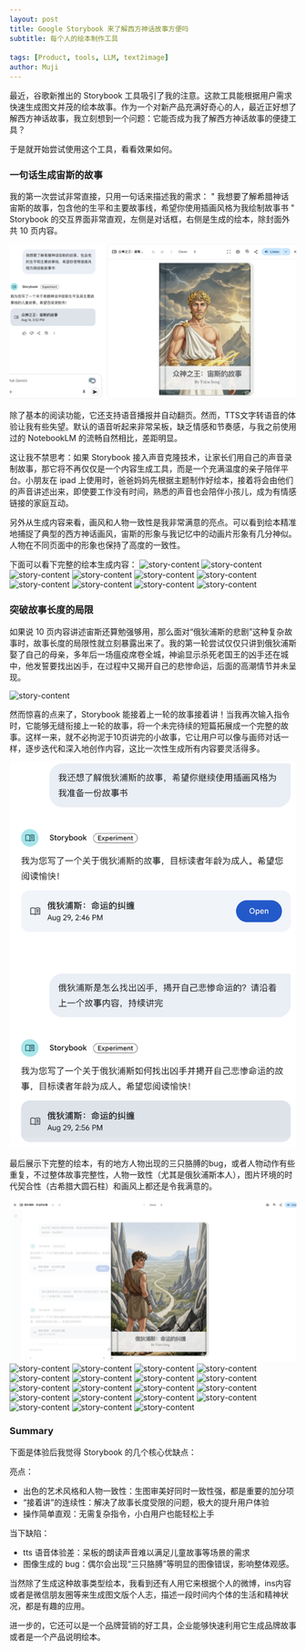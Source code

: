 ```yaml
---
layout: post
title: Google Storybook 来了解西方神话故事方便吗
subtitle: 每个人的绘本制作工具

tags: [Product, tools, LLM, text2image]
author: Muji
---
```


最近，谷歌新推出的 Storybook 工具吸引了我的注意。这款工具能根据用户需求快速生成图文并茂的绘本故事。作为一个对新产品充满好奇心的人，最近正好想了解西方神话故事，我立刻想到一个问题：它能否成为我了解西方神话故事的便捷工具？


于是就开始尝试使用这个工具，看看效果如何。

### 一句话生成宙斯的故事
我的第一次尝试非常直接，只用一句话来描述我的需求：
"
我想要了解希腊神话宙斯的故事，包含他的生平和主要故事线，希望你使用插画风格为我绘制故事书
"
Storybook 的交互界面非常直观，左侧是对话框，右侧是生成的绘本，除封面外共 10 页内容。

![story-cover](/assets/img/story-01.png)

除了基本的阅读功能，它还支持语音播报并自动翻页。然而，TTS文字转语音的体验让我有些失望。默认的语音听起来非常呆板，缺乏情感和节奏感，与我之前使用过的 NotebookLM 的流畅自然相比，差距明显。

这让我不禁思考：如果 Storybook 接入声音克隆技术，让家长们用自己的声音录制故事，那它将不再仅仅是一个内容生成工具，而是一个充满温度的亲子陪伴平台。小朋友在 ipad 上使用时，爸爸妈妈先根据主题制作好绘本，接着将会由他们的声音讲述出来，即使要工作没有时间，熟悉的声音也会陪伴小孩儿，成为有情感链接的家庭互动。

另外从生成内容来看，画风和人物一致性是我非常满意的亮点。可以看到绘本精准地捕捉了典型的西方神话画风，宙斯的形象与我记忆中的动画片形象有几分神似。人物在不同页面中的形象也保持了高度的一致性。

下面可以看下完整的绘本生成内容：
![story-content](/assets/img/story-02.png)
![story-content](/assets/img/story-03.png)
![story-content](/assets/img/story-04.png)
![story-content](/assets/img/story-05.png)
![story-content](/assets/img/story-06.png)
![story-content](/assets/img/story-07.png)
![story-content](/assets/img/story-08.png)
![story-content](/assets/img/story-09.png)
![story-content](/assets/img/story-10.png)
![story-content](/assets/img/story-11.png)

### 突破故事长度的局限
如果说 10 页内容讲述宙斯还算勉强够用，那么面对“俄狄浦斯的悲剧”这种复杂故事时，故事长度的局限性就立刻暴露出来了。我的第一轮尝试仅仅只讲到俄狄浦斯娶了自己的母亲，多年后一场瘟疫席卷全城，神谕显示杀死老国王的凶手还在城中，他发誓要找出凶手，在过程中又揭开自己的悲惨命运，后面的高潮情节并未呈现。

![story-content](/assets/img/story2-11.png)

然而惊喜的点来了，Storybook 能接着上一轮的故事接着讲！当我再次输入指令时，它能够无缝衔接上一轮的故事，将一个未完待续的短篇拓展成一个完整的故事。这样一来，就不必拘泥于10页讲完的小故事，它让用户可以像与画师对话一样，逐步迭代和深入地创作内容，这比一次性生成所有内容要灵活得多。

![story-content](/assets/img/story2-00.png)

最后展示下完整的绘本，有的地方人物出现的三只胳膊的bug，或者人物动作有些重复，不过整体故事完整性，人物一致性（尤其是俄狄浦斯本人），图片环境的时代契合性（古希腊大圆石柱）和画风上都还是令我满意的。

![story-content](/assets/img/story2-01.png)
![story-content](/assets/img/story2-02.png)
![story-content](/assets/img/story2-03.png)
![story-content](/assets/img/story2-04.png)
![story-content](/assets/img/story2-05.png)
![story-content](/assets/img/story2-06.png)
![story-content](/assets/img/story2-07.png)
![story-content](/assets/img/story2-08.png)
![story-content](/assets/img/story2-09.png)
![story-content](/assets/img/story2-10.png)
![story-content](/assets/img/story2-11.png)
![story-content](/assets/img/story2-12.png)
![story-content](/assets/img/story2-13.png)
![story-content](/assets/img/story2-14.png)
![story-content](/assets/img/story2-15.png)
![story-content](/assets/img/story2-16.png)
![story-content](/assets/img/story2-17.png)
![story-content](/assets/img/story2-18.png)
![story-content](/assets/img/story2-19.png)
![story-content](/assets/img/story2-20.png)


### Summary
下面是体验后我觉得 Storybook 的几个核心优缺点：

亮点：
- 出色的艺术风格和人物一致性：生图审美好同时一致性强，都是重要的加分项
- “接着讲”的连续性：解决了故事长度受限的问题，极大的提升用户体验
- 操作简单直观：无需复杂指令，小白用户也能轻松上手

当下缺陷：
- tts 语音体验差：呆板的朗读声音难以满足儿童故事等场景的需求
- 图像生成的 bug：偶尔会出现“三只胳膊”等明显的图像错误，影响整体观感。

当然除了生成这种故事类型绘本，我看到还有人用它来根据个人的微博，ins内容或者是微信朋友圈等来生成图文版个人志，描述一段时间内个体的生活和精神状况，都是有趣的应用。

进一步的，它还可以是一个品牌营销的好工具，企业能够快速利用它生成品牌故事或者是一个产品说明绘本。



